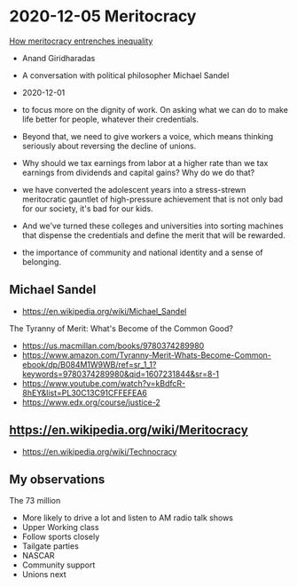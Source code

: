 # 2020-12-05 Meritocracy


[How meritocracy entrenches inequality]( https://the.ink/p/dignity )
* Anand Giridharadas
* A conversation with political philosopher Michael Sandel
* 2020-12-01

* to focus more on the dignity of work. On asking what we can do to make life better for people, whatever their credentials.
* Beyond that, we need to give workers a voice, which means thinking seriously about reversing the decline of unions.
* Why should we tax earnings from labor at a higher rate than we tax earnings from dividends and capital gains? Why do we do that?
* we have converted the adolescent years into a stress-strewn meritocratic gauntlet of high-pressure achievement that is not only bad for our society, it's bad for our kids.
* And we've turned these colleges and universities into sorting machines that dispense the credentials and define the merit that will be rewarded.
* the importance of community and national identity and a sense of belonging.



## Michael Sandel

* https://en.wikipedia.org/wiki/Michael_Sandel

The Tyranny of Merit: What's Become of the Common Good?

* https://us.macmillan.com/books/9780374289980
* https://www.amazon.com/Tyranny-Merit-Whats-Become-Common-ebook/dp/B084M1W9WB/ref=sr_1_1?keywords=9780374289980&qid=1607231844&sr=8-1
* https://www.youtube.com/watch?v=kBdfcR-8hEY&list=PL30C13C91CFFEFEA6
* https://www.edx.org/course/justice-2


## https://en.wikipedia.org/wiki/Meritocracy

* https://en.wikipedia.org/wiki/Technocracy

## My observations

The 73 million

* More likely to drive a lot and listen to AM radio talk shows
* Upper Working class
* Follow sports closely
* Tailgate parties
* NASCAR
* Community support
* Unions next
